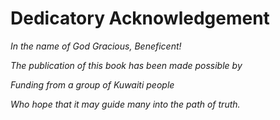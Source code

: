 Dedicatory Acknowledgement
==========================

*In the name of God Gracious, Beneficent!*

*The publication of this book has been made possible by*

*Funding from a group of Kuwaiti people*

*Who hope that it may guide many into the path of truth.*


